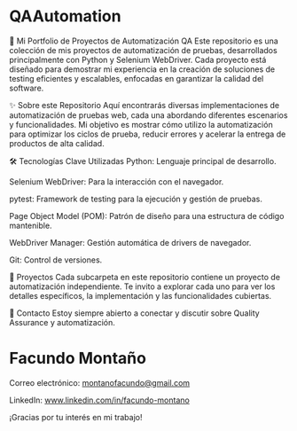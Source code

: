 # QAAutomation
🚀 Mi Portfolio de Proyectos de Automatización QA
Este repositorio es una colección de mis proyectos de automatización de pruebas, desarrollados principalmente con Python y Selenium WebDriver. Cada proyecto está diseñado para demostrar mi experiencia en la creación de soluciones de testing eficientes y escalables, enfocadas en garantizar la calidad del software.

✨ Sobre este Repositorio
Aquí encontrarás diversas implementaciones de automatización de pruebas web, cada una abordando diferentes escenarios y funcionalidades. Mi objetivo es mostrar cómo utilizo la automatización para optimizar los ciclos de prueba, reducir errores y acelerar la entrega de productos de alta calidad.

🛠️ Tecnologías Clave Utilizadas
Python: Lenguaje principal de desarrollo.

Selenium WebDriver: Para la interacción con el navegador.

pytest: Framework de testing para la ejecución y gestión de pruebas.

Page Object Model (POM): Patrón de diseño para una estructura de código mantenible.

WebDriver Manager: Gestión automática de drivers de navegador.

Git: Control de versiones.

📂 Proyectos
Cada subcarpeta en este repositorio contiene un proyecto de automatización independiente. Te invito a explorar cada uno para ver los detalles específicos, la implementación y las funcionalidades cubiertas.

📧 Contacto
Estoy siempre abierto a conectar y discutir sobre Quality Assurance y automatización.

# Facundo Montaño

Correo electrónico: montanofacundo@gmail.com

LinkedIn: www.linkedin.com/in/facundo-montano

¡Gracias por tu interés en mi trabajo!
